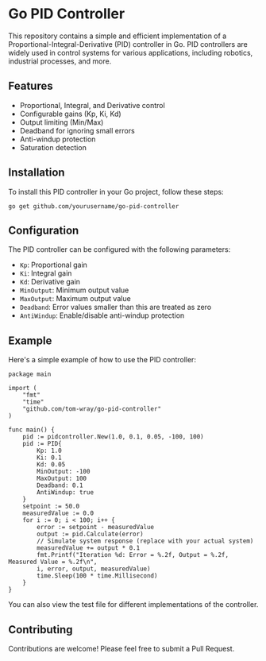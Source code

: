 # Go PID Controller

This repository contains a simple and efficient implementation of a Proportional-Integral-Derivative (PID) controller in Go. PID controllers are widely used in control systems for various applications, including robotics, industrial processes, and more.

## Features

- Proportional, Integral, and Derivative control
- Configurable gains (Kp, Ki, Kd)
- Output limiting (Min/Max)
- Deadband for ignoring small errors
- Anti-windup protection
- Saturation detection

## Installation

To install this PID controller in your Go project, follow these steps:

```
go get github.com/yourusername/go-pid-controller
```

## Configuration

The PID controller can be configured with the following parameters:

- `Kp`: Proportional gain
- `Ki`: Integral gain
- `Kd`: Derivative gain
- `MinOutput`: Minimum output value
- `MaxOutput`: Maximum output value
- `Deadband`: Error values smaller than this are treated as zero
- `AntiWindup`: Enable/disable anti-windup protection

## Example

Here's a simple example of how to use the PID controller:

```
package main

import (
    "fmt"
    "time"
    "github.com/tom-wray/go-pid-controller"
)

func main() {
    pid := pidcontroller.New(1.0, 0.1, 0.05, -100, 100)
    pid := PID{
        Kp: 1.0
        Ki: 0.1
        Kd: 0.05
        MinOutput: -100
        MaxOutput: 100
        Deadband: 0.1
        AntiWindup: true
    }
    setpoint := 50.0
    measuredValue := 0.0
    for i := 0; i < 100; i++ {
        error := setpoint - measuredValue
        output := pid.Calculate(error)
        // Simulate system response (replace with your actual system)
        measuredValue += output * 0.1
        fmt.Printf("Iteration %d: Error = %.2f, Output = %.2f, Measured Value = %.2f\n",
        i, error, output, measuredValue)
        time.Sleep(100 * time.Millisecond)
    }
}
```

You can also view the test file for different implementations of the controller.

## Contributing

Contributions are welcome! Please feel free to submit a Pull Request.
